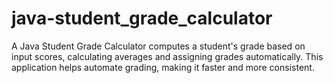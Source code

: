 # java-student_grade_calculator
A Java Student Grade Calculator computes a student's grade based on input scores, calculating averages and assigning grades automatically. This application helps automate grading, making it faster and more consistent.
